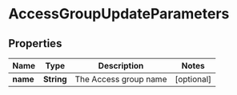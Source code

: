 

# AccessGroupUpdateParameters


## Properties

Name | Type | Description | Notes
------------ | ------------- | ------------- | -------------
**name** | **String** | The Access group name |  [optional]



